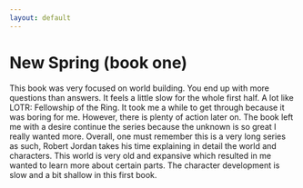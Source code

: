 ```yaml
---
layout: default
---
```

<div class="container text-center card text-white bg-secondary mb-3" style="max-width: 40rem; font-weight: normal;">
  <h1>New Spring (book one)</h1>
This book was very focused on world building. You end up with more questions than answers. It feels a little slow for the whole first half. A lot like LOTR: Fellowship of the Ring. It took me a while to get through because it was boring for me. However, there is plenty of action later on. The book left me with a desire continue the series because the unknown is so great I really wanted more. Overall, one must remember this is a very long series as such, Robert Jordan takes his time explaining in detail the world and characters. This world is very old and expansive which resulted in me wanted to learn more about certain parts. The character development is slow and a bit shallow in this first book.
</div>
